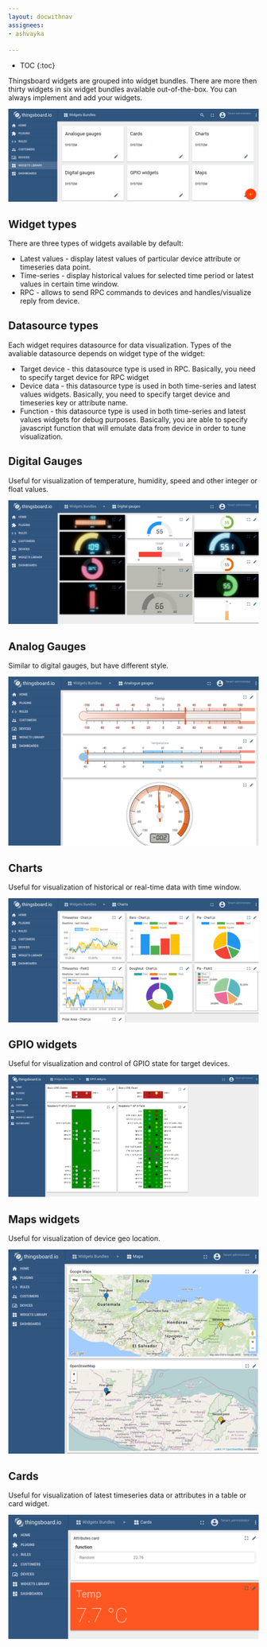 ```yaml
---
layout: docwithnav
assignees:
- ashvayka

---
```


* TOC
{:toc}

Thingsboard widgets are grouped into widget bundles. There are more then thirty widgets in six widget bundles available out-of-the-box.
You can always implement and add your widgets.
 
![image](/images/user-guide/ui/widget-bundles.png)

## Widget types

There are three types of widgets available by default:

 - Latest values - display latest values of particular device attribute or timeseries data point.
 - Time-series - display historical values for selected time period or latest values in certain time window.
 - RPC - allows to send RPC commands to devices and handles/visualize reply from device.
 
## Datasource types

Each widget requires datasource for data visualization. Types of the avaliable datasource depends on widget type of the widget:

 - Target device - this datasource type is used in RPC. Basically, you need to specify target device for RPC widget
 - Device data - this datasource type is used in both time-series and latest values widgets. Basically, you need to specify target device and timeseries key or attribute name.
 - Function - this datasource type is used in both time-series and latest values widgets for debug purposes. 
   Basically, you are able to specify javascript function that will emulate data from device in order to tune visualization.
 
## Digital Gauges
 
Useful for visualization of temperature, humidity, speed and other integer or float values.

![image](/images/user-guide/ui/digital-gauges.png)

## Analog Gauges
 
Similar to digital gauges, but have different style. 

![image](/images/user-guide/ui/analog-gauges.png)


## Charts
 
Useful for visualization of historical or real-time data with time window.

![image](/images/user-guide/ui/charts.png)

## GPIO widgets
 
Useful for visualization and control of GPIO state for target devices.

![image](/images/user-guide/ui/gpio-widgets.png)

## Maps widgets
 
Useful for visualization of device geo location.

![image](/images/user-guide/ui/maps-widgets.png)

## Cards
 
Useful for visualization of latest timeseries data or attributes in a table or card widget.

![image](/images/user-guide/ui/cards.png)
